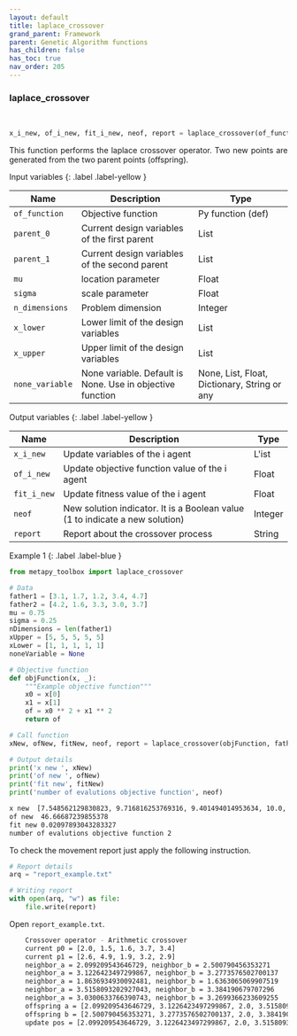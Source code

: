 ```yaml
---
layout: default
title: laplace_crossover
grand_parent: Framework
parent: Genetic Algorithm functions
has_children: false
has_toc: true
nav_order: 205
---
```


<!--Don't delete ths script-->
<script src = "https://polyfill.io/v3/polyfill.min.js?features=es6"></script>
<script id = "MathJax-script" async src="https://cdn.jsdelivr.net/npm/mathjax@3/es5/tex-mml-chtml.js"></script>
<!--Don't delete ths script-->

<h3>laplace_crossover</h3>
<br>

```python
x_i_new, of_i_new, fit_i_new, neof, report = laplace_crossover(of_function, parent_0, parent_1, mu, sigma, n_dimensions, x_upper, x_lower, none_variable=None)
```

<p align = "justify">This function performs the laplace crossover operator. Two new points are generated from the two parent points (offspring).</p>

Input variables
{: .label .label-yellow }

<table style = "width:100%">
   <thead>
     <tr>
       <th>Name</th>
       <th>Description</th>
       <th>Type</th>
     </tr>
   </thead>
   <tr>
       <td><code>of_function</code></td>
       <td>Objective function</td>
       <td>Py function (def)</td>
   </tr> 
   <tr>
       <td><code>parent_0</code></td>
       <td>Current design variables of the first parent</td>
       <td>List</td>
   </tr>
   <tr>
       <td><code>parent_1</code></td>
       <td>Current design variables of the second parent</td>
       <td>List</td>
   </tr>
      <tr>
       <td><code>mu</code></td>
       <td>location parameter</td>
       <td>Float</td>
   </tr>
      <tr>
       <td><code>sigma</code></td>
       <td>scale parameter</td>
       <td>Float</td>
   </tr> 
   <tr>
       <td><code>n_dimensions</code></td>
       <td>Problem dimension</td>
       <td>Integer</td>
   </tr>   
   <tr>
       <td><code>x_lower</code></td>
       <td>Lower limit of the design variables</td>
       <td>List</td>
   </tr>
   <tr>
       <td><code>x_upper</code></td>
       <td>Upper limit of the design variables</td>
       <td>List</td>
   </tr>
   <tr>
       <td><code>none_variable</code></td>
       <td>None variable. Default is None. Use in objective function</td>
       <td>None, List, Float, Dictionary, String or any</td>
   </tr>
</table>

Output variables
{: .label .label-yellow }

<table style = "width:100%">
   <thead>
     <tr>
       <th>Name</th>
       <th>Description</th>
       <th>Type</th>
     </tr>
   </thead>
   <tr>
       <td><code>x_i_new</code></td>
       <td>Update variables of the i agent</td>
       <td>L'ist</td>
   </tr>
   <tr>
       <td><code>of_i_new</code></td>
       <td> Update objective function value of the i agent</td>
       <td>Float</td>
   </tr>
   <tr>
       <td><code>fit_i_new</code></td>
       <td>Update fitness value of the i agent</td>
       <td>Float</td>
   </tr>
   <tr>
       <td><code>neof</code></td>
       <td>New solution indicator. It is a Boolean value (1 to indicate a new solution)</td>
       <td>Integer</td>
   </tr>
   <tr>
       <td><code>report</code></td>
       <td>Report about the crossover process</td>
       <td>String</td>
   </tr>
</table>

Example 1
{: .label .label-blue }

<p align = "justify">
 <i>
 </i>
</p>

```python
from metapy_toolbox import laplace_crossover

# Data
father1 = [3.1, 1.7, 1.2, 3.4, 4.7]
father2 = [4.2, 1.6, 3.3, 3.0, 3.7]
mu = 0.75
sigma = 0.25
nDimensions = len(father1)
xUpper = [5, 5, 5, 5, 5]
xLower = [1, 1, 1, 1, 1]
noneVariable = None

# Objective function
def objFunction(x, _):
    """Example objective function"""
    x0 = x[0]
    x1 = x[1]
    of = x0 ** 2 + x1 ** 2
    return of

# Call function
xNew, ofNew, fitNew, neof, report = laplace_crossover(objFunction, father1, father2, mu, sigma, nDimensions, xUpper, xLower, noneVariable)

# Output details
print('x new ', xNew)
print('of new ', ofNew)
print('fit new', fitNew)
print('number of evalutions objective function', neof)
```

```bash
x new  [7.548562129830823, 9.716816253769316, 9.401494014953634, 10.0, 10.0]
of new  46.66687239855378
fit new 0.02097893043283327
number of evalutions objective function 2
```

<p align = "justify">
  To check the movement report just apply the following instruction.
</p>

```python
# Report details
arq = "report_example.txt"

# Writing report
with open(arq, "w") as file:
    file.write(report)
```

<p align = "justify">
  Open <code>report_example.txt</code>. 
</p>

```bash
    Crossover operator - Arithmetic crossover
    current p0 = [2.0, 1.5, 1.6, 3.7, 3.4]
    current p1 = [2.6, 4.9, 1.9, 3.2, 2.9]
    neighbor_a = 2.099209543646729, neighbor_b = 2.500790456353271
    neighbor_a = 3.1226423497299867, neighbor_b = 3.2773576502700137
    neighbor_a = 1.8636934930092481, neighbor_b = 1.6363065069907519
    neighbor_a = 3.5158093202927043, neighbor_b = 3.384190679707296
    neighbor_a = 3.0300633766390743, neighbor_b = 3.2699366233609255
    offspring a = [2.099209543646729, 3.1226423497299867, 2.0, 3.5158093202927043, 3.0300633766390743], of_a = 14.157575952464722
    offspring b = [2.500790456353271, 3.2773576502700137, 2.0, 3.384190679707296, 3.2699366233609255], of_b = 16.995026074370987
    update pos = [2.099209543646729, 3.1226423497299867, 2.0, 3.5158093202927043, 3.0300633766390743], of = 14.157575952464722, fit = 0.06597360970752011

```
